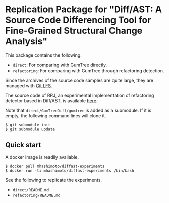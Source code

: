 # Replication Package for "Diff/AST: A Source Code Differencing Tool for Fine-Grained Structural Change Analysis"

This package contains the following.
* `direct`: For comparing with GumTree directly.
* `refactoring`: For comparing with GumTree through refactoring detection.

Since the archives of the source code samples are quite large, they are managed with [Git LFS](https://git-lfs.github.com/).

The source code of RRJ, an experimental implementation of refactoring detector based in Diff/AST, is available [here](https://github.com/mstmhsmt/rrj).

Note that `direct/GumTreeDiff/gumtree` is added as a submodule. If it is empty, the following command lines will clone it.
```
$ git submodule init
$ git submodule update
```

## Quick start

A docker image is readily available.
```
$ docker pull mhashimoto/diffast-experiments
$ docker run -ti mhashimoto/diffast-experiments /bin/bash
```

See the following to replicate the experiments.
* `direct/README.md`
* `refactoring/README.md`